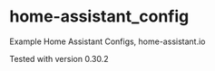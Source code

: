 # home-assistant_config
Example Home Assistant Configs, home-assistant.io


Tested with version 0.30.2

